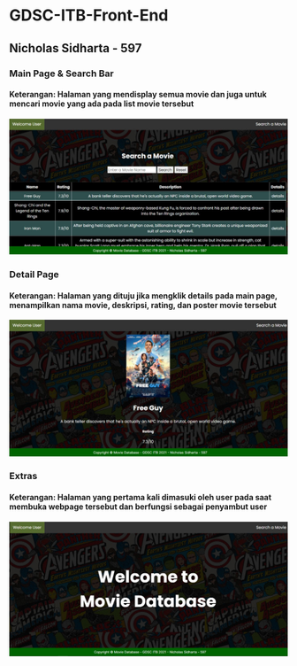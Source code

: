 # GDSC-ITB-Front-End
## Nicholas Sidharta - 597

### Main Page & Search Bar
#### Keterangan: Halaman yang mendisplay semua movie dan juga untuk mencari movie yang ada pada list movie tersebut

![image](ss/main.jpg "Main Page")
<br>

### Detail Page
#### Keterangan: Halaman yang dituju jika mengklik details pada main page, menampilkan nama movie, deskripsi, rating, dan poster movie tersebut

![image](ss/detail.jpg "Detail Page")
<br>

### Extras
#### Keterangan: Halaman yang pertama kali dimasuki oleh user pada saat membuka webpage tersebut dan berfungsi sebagai penyambut user

![image](ss/welcome.jpg "Welcome Page")
